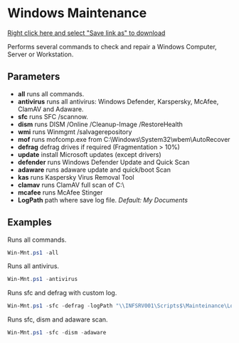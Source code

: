 # Windows Maintenance

[Right click here and select "Save link as" to download](https://raw.githubusercontent.com/juangranados/powershell-scripts/main/Windows%20Mainteinance/Win-Mnt.ps1)

Performs several commands to check and repair a Windows Computer, Server or Workstation.

## Parameters

- **all** runs all commands.
- **antivirus** runs all antivirus: Windows Defender, Karspersky, McAfee, ClamAV and Adaware.
- **sfc** runs SFC /scannow.
- **dism** runs DISM /Online /Cleanup-Image /RestoreHealth
- **wmi** runs Winmgmt /salvagerepository
- **mof** runs mofcomp.exe from C:\Windows\System32\wbem\AutoRecover
- **defrag** defrag drives if required (Fragmentation > 10%)
- **update** install Microsoft updates (except drivers)
- **defender** runs Windows Defender Update and Quick Scan
- **adaware** runs adaware update and quick/boot Scan
- **kas** runs Kaspersky Virus Removal Tool
- **clamav** runs ClamAV full scan of C:\
- **mcafee** runs McAfee Stinger
- **LogPath** path where save log file.
  *Default: My Documents*

## Examples

Runs all commands.

```powershell
Win-Mnt.ps1 -all
```

Runs all antivirus.

```powershell
Win-Mnt.ps1 -antivirus
```

 Runs sfc and defrag with custom log.

```powershell
Win-Mnt.ps1 -sfc -defrag -logPath "\\INFSRV001\Scripts$\Mainteinance\Logs"
```

Runs sfc, dism and adaware scan.

```powershell
Win-Mnt.ps1 -sfc -dism -adaware
```

